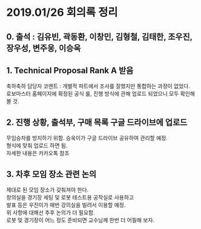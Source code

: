 
# 2019.01/26 회의록 정리

## 0. 출석 : 김유빈, 곽동환, 이창민, 김형철, 김태한, 조우진, 장우성, 변주웅, 이승욱

## 1. Technical Proposal Rank A 받음  
 축하축하
 담당자 코멘트 : 개별적 파트에서 조사를 잘했지만 통합하는 과정이 없었다.  
 로보마스터 홈페이지에 확정된 공식 룰, 진행 방식에 관해 업로드 되었으니 모두 확인해 볼 것.
 
## 2. 진행 상황, 출석부, 구매 목록 구글 드라이브에 업로드  
 무임승차를 방지하기 위함.
 승욱이가 구글 드라이브 공유하여 관리할 예정.  
 형식에 맞춰 업로드 하면 됨.  
 자세한 내용은 카카오톡 참조
 
## 3. 차후 모임 장소 관련 논의  
 제대로 된 모임 장소가 갖춰져야 한다.  
 창의실을 경기장 세팅 및 로봇 테스트용 공작실로 사용하고  
 발표 등은 우진이가 매번 강의실을 빌려서 이용할 예정.  
 위 사항에 대해선 추후 논의가 더 필요함.  
 로봇 및 경기장이 어느 정도 준비되면 교수님께 한번 더 어필해 보자.
